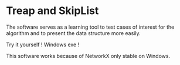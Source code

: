 # Treap and SkipList 
The software serves as a learning tool to test cases of interest for the algorithm and to present the data structure more easily.

Try it yourself ! Windows exe ! 

This software works because of NetworkX only stable on Windows.
